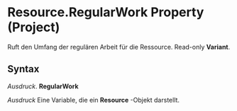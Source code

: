 
# Resource.RegularWork Property (Project)

Ruft den Umfang der regulären Arbeit für die Ressource. Read-only  **Variant**.


## Syntax

 _Ausdruck_. **RegularWork**

 _Ausdruck_ Eine Variable, die ein **Resource** -Objekt darstellt.

